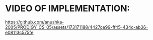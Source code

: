 # VIDEO OF IMPLEMENTATION:

  https://github.com/anushka-2005/PRODIGY_CS_05/assets/173171188/4427ce99-ff45-434c-ab36-e08113c575fe


